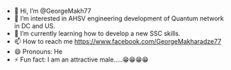 - 👋 Hi, I’m @GeorgeMakh77
- 👀 I’m interested in AHSV engineering development of Quantum network in DC and US.
- 🌱 I’m currently learning how to develop a new SSC skills.
- 📫 How to reach me https://www.facebook.com/GeorgeMakharadze77
- 😄 Pronouns: He
- ⚡ Fun fact: I am an attractive male.....😁😁😁😁
